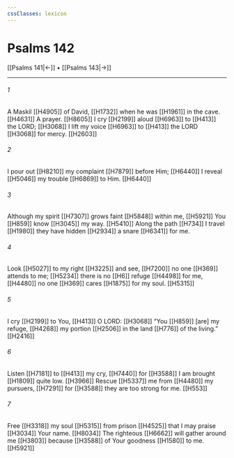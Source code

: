 ```yaml
---
cssClasses: lexicon
---
```


# Psalms 142

[[Psalms 141|←]] • [[Psalms 143|→]]

---

###### 1
A Maskil [[H4905]] of David, [[H1732]] when he was [[H1961]] in the cave. [[H4631]] A prayer. [[H8605]] I cry [[H2199]] aloud [[H6963]] to [[H413]] the LORD; [[H3068]] I lift my voice [[H6963]] to [[H413]] the LORD [[H3068]] for mercy. [[H2603]]

###### 2
I pour out [[H8210]] my complaint [[H7879]] before Him; [[H6440]] I reveal [[H5046]] my trouble [[H6869]] to Him. [[H6440]]

###### 3
Although my spirit [[H7307]] grows faint [[H5848]] within me, [[H5921]] You [[H859]] know [[H3045]] my way. [[H5410]] Along the path [[H734]] I travel [[H1980]] they have hidden [[H2934]] a snare [[H6341]] for me. 

###### 4
Look [[H5027]] to my right [[H3225]] and see, [[H7200]] no one [[H369]] attends to me; [[H5234]] there is no [[H6]] refuge [[H4498]] for me, [[H4480]] no one [[H369]] cares [[H1875]] for my soul. [[H5315]]

###### 5
I cry [[H2199]] to You, [[H413]] O LORD: [[H3068]] “You [[H859]] [are] my refuge, [[H4268]] my portion [[H2506]] in the land [[H776]] of the living.” [[H2416]]

###### 6
Listen [[H7181]] to [[H413]] my cry, [[H7440]] for [[H3588]] I am brought [[H1809]] quite low. [[H3966]] Rescue [[H5337]] me from [[H4480]] my pursuers, [[H7291]] for [[H3588]] they are too strong for me. [[H553]]

###### 7
Free [[H3318]] my soul [[H5315]] from prison [[H4525]] that I may praise [[H3034]] Your name. [[H8034]] The righteous [[H6662]] will gather around me [[H3803]] because [[H3588]] of Your goodness [[H1580]] to me. [[H5921]]

